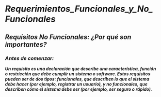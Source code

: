 # **_Requerimientos_Funcionales_y_No_Funcionales_**

## **_Requisitos No Funcionales: ¿Por qué son importantes?_**

### **_Antes de comenzar:_**

**_Un requisito es una declaración que describe una característica, función o restricción que debe cumplir un sistema o software. Estos requisitos pueden ser de dos tipos: funcionales, que describen lo que el sistema debe hacer (por ejemplo, registrar un usuario), y no funcionales, que describen cómo el sistema debe ser (por ejemplo, ser seguro o rápido)._**
